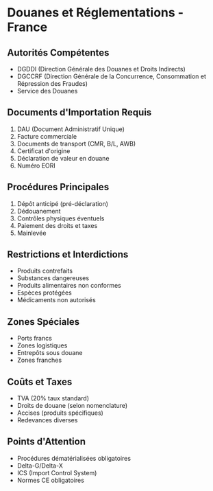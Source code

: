 # Douanes et Réglementations - France

## Autorités Compétentes
- DGDDI (Direction Générale des Douanes et Droits Indirects)
- DGCCRF (Direction Générale de la Concurrence, Consommation et Répression des Fraudes)
- Service des Douanes

## Documents d'Importation Requis
1. DAU (Document Administratif Unique)
2. Facture commerciale
3. Documents de transport (CMR, B/L, AWB)
4. Certificat d'origine
5. Déclaration de valeur en douane
6. Numéro EORI

## Procédures Principales
1. Dépôt anticipé (pré-déclaration)
2. Dédouanement
3. Contrôles physiques éventuels
4. Paiement des droits et taxes
5. Mainlevée

## Restrictions et Interdictions
- Produits contrefaits
- Substances dangereuses
- Produits alimentaires non conformes
- Espèces protégées
- Médicaments non autorisés

## Zones Spéciales
- Ports francs
- Zones logistiques
- Entrepôts sous douane
- Zones franches

## Coûts et Taxes
- TVA (20% taux standard)
- Droits de douane (selon nomenclature)
- Accises (produits spécifiques)
- Redevances diverses

## Points d'Attention
- Procédures dématérialisées obligatoires
- Delta-G/Delta-X
- ICS (Import Control System)
- Normes CE obligatoires 